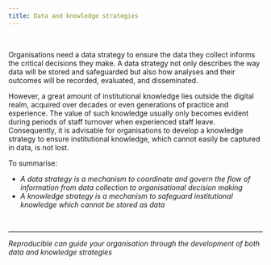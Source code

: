 ```yaml
---
title: Data and knowledge strategies
---
```


<br/>

Organisations need a data strategy to ensure the data they collect informs the critical decisions they make. A data strategy not only describes the way data 
will be stored and safeguarded but also how analyses and their outcomes will be recorded, evaluated, and disseminated. 

However, a great amount of institutional knowledge lies outside the digital realm, acquired over decades or even generations of practice and experience. The value of such knowledge usually only becomes evident during periods of staff turnover when experienced staff leave. Consequently, it is advisable for organisations to develop a knowledge strategy to ensure institutional knowledge, which cannot easily be captured in data, is not lost.

To summarise:
- *A data strategy is a mechanism to coordinate and govern the flow of information from data collection to organisational decision making*
- *A knowledge strategy is a mechanism to safeguard institutional knowledge which cannot be stored as data*

<br/>

-----
*Reproducible can guide your organisation through the development of both data and knowledge strategies*


